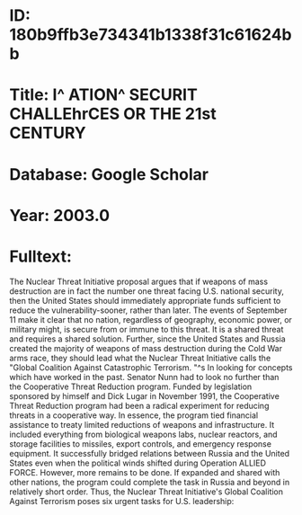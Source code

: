 # ID: 180b9ffb3e734341b1338f31c61624bb
# Title: I^ ATION^ SECURIT CHALLEhrCES OR THE 21st CENTURY
# Database: Google Scholar
# Year: 2003.0
# Fulltext:
The Nuclear Threat Initiative proposal argues that if weapons of mass destruction are in fact the number one threat facing U.S. national security, then the United States should immediately appropriate funds sufficient to reduce the vulnerability-sooner, rather than later.
The events of September 11 make it clear that no nation, regardless of geography, economic power, or military might, is secure from or immune to this threat.
It is a shared threat and requires a shared solution.
Further, since the United States and Russia created the majority of weapons of mass destruction during the Cold War arms race, they should lead what the Nuclear Threat Initiative calls the "Global Coalition Against Catastrophic Terrorism.
"^s In looking for concepts which have worked in the past.
Senator Nunn had to look no further than the Cooperative Threat Reduction program.
Funded by legislation sponsored by himself and Dick Lugar in November 1991, the Cooperative Threat Reduction program had been a radical experiment for reducing threats in a cooperative way.
In essence, the program tied financial assistance to treaty limited reductions of weapons and infrastructure.
It included everything from biological weapons labs, nuclear reactors, and storage facilities to missiles, export controls, and emergency response equipment.
It successfully bridged relations between Russia and the United States even when the political winds shifted during Operation ALLIED FORCE.
However, more remains to be done.
If expanded and shared with other nations, the program could complete the task in Russia and beyond in relatively short order.
Thus, the Nuclear Threat Initiative's Global Coalition Against Terrorism poses six urgent tasks for U.S. leadership: